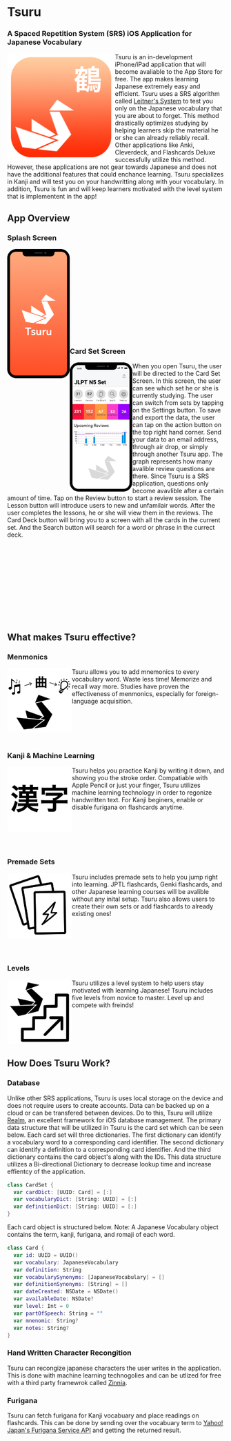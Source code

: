 # Tsuru
### A Spaced Repetition System (SRS) iOS Application for Japanese Vocabulary

<img align="left" src="Images/App Image.png" width="250" height="250">

Tsuru is an in-development iPhone/iPad application that will become avaliable to the App Store for free. The app makes learning Japanese extremely easy and efficient. Tsuru uses a SRS algorithm called [Leitner's System](https://en.wikipedia.org/wiki/Leitner_system) to test you only on the Japanese vocabulary that you are about to forget. This method drastically optimizes studying by helping learners skip the material he or she can already reliably recall. Other applications like Anki, Cleverdeck, and Flashcards Deluxe successfully utilize this method. However, these applications are not gear towards Japanese and does not have the additional features that could enchance learning. Tsuru specializes in Kanji and will test you on your handwritting along with your vocabulary. In addition, Tsuru is fun and will keep learners motivated with the level system that is implementent in the app!

## App Overview

### Splash Screen
<img align="left" src="Images/Splash Screen.png" height="300">

</br>
</br>
</br>
</br>
</br>
</br>
</br>
</br>
</br>
</br>
</br>
</br>

### Card Set Screen
<img align="left" src="Images/Dock.png" height="300">
When you open Tsuru, the user will be directed to the Card Set Screen. In this screen, the user can see which set he or she is currently studying. The user can switch from sets by tapping on the Settings button. To save and export the data, the user can tap on the action button on the top right hand corner. Send your data to an email address, through air drop, or simply through another Tsuru app. The graph represents how many avalible review questions are there. Since Tsuru is a SRS application, questions only become avavlible after a certain amount of time. Tap on the Review button to start a review session. The Lesson button will introduce users to new and unfamilair words. After the user completes the lessons, he or she will view them in the reviews. The Card Deck button will bring you to a screen with all the cards in the current set. And the Search button will search for a word or phrase in the currect deck.


</br>
</br>
</br>
</br>
</br>
</br>
</br>
</br>
</br>
</br>
</br>
</br>

## What makes Tsuru effective?

### Menmonics
<img align="left" src="Images/Mnemonics.png" width="150" height="150">
Tsuru allows you to add mnemonics to every vocabulary word. Waste less time! Memorize and recall way more. Studies have proven the effectiveness of menmonics, especially for foreign-language acquisition. 

</br>
</br>
</br>
</br>
</br>
</br>

### Kanji & Machine Learning
<img align="left" src="Images/Kanji.png" width="150" height="150">
Tsuru helps you practice Kanji by writing it down, and showing you the stroke order. Compatiable with Apple Pencil or just your finger, Tsuru utilizes machine learning technology in order to regonize handwritten text. For Kanji beginers, enable or disable furigana on flashcards anytime.

</br>
</br>
</br>
</br>
</br>
</br>

### Premade Sets
<img align="left" src="Images/Premade Sets.png" width="150" height="150">
Tsuru includes premade sets to help you jump right into learning. JPTL flashcards, Genki flashcards, and other Japanese learning courses will be avalible without any inital setup. Tsuru also allows users to create their own sets or add flashcards to already existing ones!

</br>
</br>
</br>
</br>
</br>
</br>

### Levels
<img align="left" src="Images/Levels.png" width="150" height="150">
Tsuru utilizes a level system to help users stay motivated with learning Japanese! Tsuru includes five levels from novice to master. Level up and compete with freinds!

</br>
</br>
</br>
</br>
</br>
</br>

## How Does Tsuru Work?

### Database
Unlike other SRS applications, Tsuru is uses local storage on the device and does not require users to create accounts. Data can be backed up on a cloud or can be transfered between devices. Do to this, Tsuru will utilize [Realm](https://realm.io/), an excellent framework for iOS database management. The primary data structure that will be utilized in Tsuru is the card set which can be seen below. Each card set will three dictionaries. The first dictionary can identify a vocabulary word to a corresponding card identifier. The second dictionary can identify a definition to a corresponding card identifier. And the third dictionary contains the card object's along with the IDs. This data structure utilizes a Bi-directional Dictionary to decrease lookup time and increase effientcy of the application.

```swift
class CardSet {
  var cardDict: [UUID: Card] = [:]
  var vocabularyDict: [String: UUID] = [:]
  var definitionDict: [String: UUID] = [:]
}
```

Each card object is structured below. Note: A Japanese Vocabulary object contains the term, kanji, furigana, and romaji of each word.

```swift
class Card {
  var id: UUID = UUID()
  var vocabulary: JapaneseVocabulary
  var definition: String
  var vocabularySynonyms: [JapaneseVocabulary] = []
  var definitionSynonyms: [String] = []
  var dateCreated: NSDate = NSDate()
  var availableDate: NSDate?
  var level: Int = 0
  var partOfSpeech: String = ""
  var mnenomic: String?
  var notes: String?
}
```

### Hand Written Character Recongition
Tsuru can recongize japanese characters the user writes in the application. This is done with machine learning technogolies and can be utlized for free with a third party framewrok called [Zinnia](http://taku910.github.io/zinnia/).

### Furigana
Tsuru can fetch furigana for Kanji vocabuary and place readings on flashcards. This can be done by sending over the vocabuary term to [Yahoo! Japan's Furigana Service API](https://developer.yahoo.co.jp/webapi/jlp/furigana/v1/furigana.html) and getting the returned result. 
